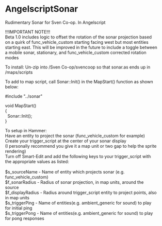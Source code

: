# AngelscriptSonar
Rudimentary Sonar for Sven Co-op. In Angelscript

!!!IMPORTANT NOTE!!! <br>
Beta 1.0 includes logic to offset the rotation of the sonar projection based on a quirk of func_vehicle_custom starting facing west but most entities starting east. This will be improved in the future to include a toggle between a mobile sonar, stationary, and func_vehicle_custom corrected rotation modes

To install:
Un-zip into /Sven Co-op/svencoop so that sonar.as ends up in /maps/scripts

To add to map script, call Sonar::Init() in the MapStart() function as shown below:

#include "../sonar"

void MapStart() <br>
{ <br>
  &nbsp;&nbsp;Sonar::Init(); <br>
} <br>
 
To setup in Hammer: <br>
Have an entity to project the sonar (func_vehicle_custom for example) <br>
Create your trigger_script at the center of your sonar display <br>
(I personally recommend you give it a map unit or two gap to help the sprite rendering)<br>
Turn off Smart-Edit and add the following keys to your trigger_script with the appropriate values as listed: <br>
<br>
$s_sourceName - Name of entity which projects sonar (e.g. func_vehicle_custom) <br>
$f_sonarRadius - Radius of sonar projection, in map units, around the source <br>
$f_displayRadius - Radius around trigger_script entity to project points, also in map units <br>
$s_triggerPing -  Name of entities(e.g. ambient_generic for sound) to play for initial ping <br>
$s_triggerPong - Name of entities(e.g. ambient_generic for sound) to play for pong responses <br>

